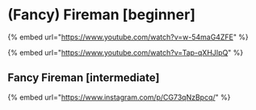 # (Fancy) Fireman \[beginner]

{% embed url="https://www.youtube.com/watch?v=w-54maG4ZFE" %}

{% embed url="https://www.youtube.com/watch?v=Tap-qXHJIpQ" %}

## Fancy Fireman \[intermediate]

{% embed url="https://www.instagram.com/p/CG73qNzBpcq/" %}
